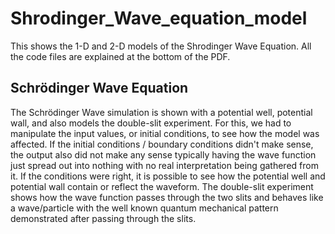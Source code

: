 # Shrodinger_Wave_equation_model
This shows the 1-D and 2-D models of the Shrodinger Wave Equation. All the code files are explained at the bottom of the PDF.

## Schrödinger Wave Equation

The Schrödinger Wave simulation is shown with a potential well, potential wall, and also models the double-slit experiment. For this, we had to manipulate the input values, or initial conditions, to see how the model was affected. If the initial conditions / boundary conditions didn't make sense, the output also did not make any sense typically having the wave function just spread out into nothing with no real interpretation being gathered from it. If the conditions were right, it is possible to see how the potential well and potential wall contain or reflect the waveform.  The double-slit experiment shows how the wave function passes through the two slits and behaves like a wave/particle with the well known quantum mechanical pattern demonstrated after passing through the slits.
